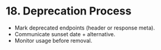 # 18. Deprecation Process

- Mark deprecated endpoints (header or response meta).
- Communicate sunset date + alternative.
- Monitor usage before removal.
